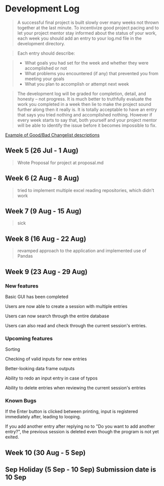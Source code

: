 # Development Log
> A successful final project is built slowly over many weeks not thrown together at the last minute. To incentivize good project pacing and to let your project mentor stay informed about the status of your work, each week you should add an entry to your log.md file in the development directory.

> Each entry should describe:

> - What goals you had set for the week and whether they were accomplished or not
> - What problems you encountered (if any) that prevented you from meeting your goals
> - What you plan to accomplish or attempt next week

> The development log will be graded for completion, detail, and honesty – not progress. It is much better to truthfully evaluate the work you completed in a week then lie to make the project sound further along then it really is. It is totally acceptable to have an entry that says you tried nothing and accomplished nothing. However if every week starts to say that, both yourself and your project mentor will be able to identify the issue before it becomes impossible to fix.

[Example of Good/Bad Changelist descriptions](https://google.github.io/eng-practices/review/developer/cl-descriptions.html)

## Week 5 (26 Jul - 1 Aug)
> Wrote Proposal for project at proposal.md

## Week 6 (2 Aug - 8 Aug)
> tried to implement multiple excel reading repositories, which didn't work

## Week 7 (9 Aug - 15 Aug)
> sick

## Week 8 (16 Aug - 22 Aug)
> revamped approach to the application and implemented use of Pandas

## Week 9 (23 Aug - 29 Aug)
### New features
Basic GUI has been completed

Users are now able to create a session with multiple entries

Users can now search through the entire database

Users can also read and check through the current session's entries.

### Upcoming features
Sorting

Checking of valid inputs for new entries

Better-looking data frame outputs

Ability to redo an input entry in case of typos

Ability to delete entries when reviewing the current session's entries

### Known Bugs
If the Enter button is clicked between printing, input is registered immediately after, leading to looping.

If you add another entry after replying no to "Do you want to add another entry?", the previous session is deleted even though the program is not yet exited.

## Week 10 (30 Aug - 5 Sep)
>

## Sep Holiday (5 Sep - 10 Sep) **Submission date is 10 Sep**
>

